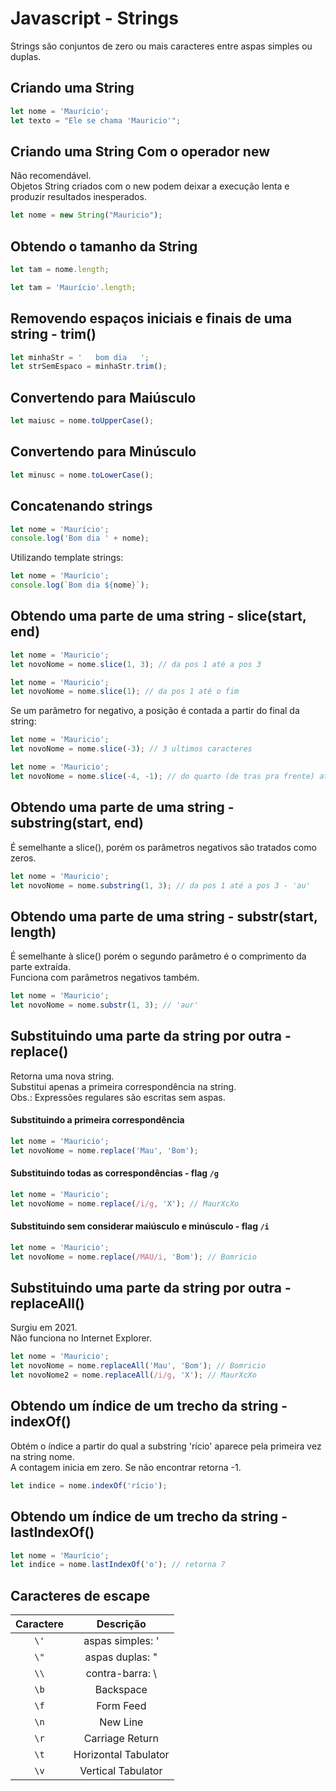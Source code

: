 # Javascript - Strings

Strings são conjuntos de zero ou mais caracteres entre aspas simples ou duplas.  

## Criando uma String

~~~javascript
let nome = 'Maurício';
let texto = "Ele se chama 'Mauricio'";
~~~

## Criando uma String Com o operador new 

Não recomendável.  
Objetos String criados com o new podem deixar a execução lenta e produzir resultados inesperados.  

~~~javascript
let nome = new String("Mauricio");
~~~

## Obtendo o tamanho da String

~~~javascript
let tam = nome.length;
~~~

~~~javascript
let tam = 'Maurício'.length;
~~~

## Removendo espaços iniciais e finais de uma string - trim()

~~~javascript
let minhaStr = '   bom dia   ';
let strSemEspaco = minhaStr.trim();
~~~

## Convertendo para Maiúsculo

~~~javascript
let maiusc = nome.toUpperCase();
~~~

## Convertendo para Minúsculo

~~~javascript
let minusc = nome.toLowerCase();
~~~

## Concatenando strings

~~~javascript
let nome = 'Maurício';
console.log('Bom dia ' + nome);
~~~

Utilizando template strings:

~~~javascript
let nome = 'Maurício';
console.log(`Bom dia ${nome}`);
~~~

## Obtendo uma parte de uma string - slice(start, end)

~~~javascript
let nome = 'Mauricio';
let novoNome = nome.slice(1, 3); // da pos 1 até a pos 3
~~~

~~~javascript
let nome = 'Mauricio';
let novoNome = nome.slice(1); // da pos 1 até o fim
~~~

Se um parâmetro for negativo, a posição é contada a partir do final da string:

~~~javascript
let nome = 'Mauricio';
let novoNome = nome.slice(-3); // 3 ultimos caracteres
~~~

~~~javascript
let nome = 'Mauricio';
let novoNome = nome.slice(-4, -1); // do quarto (de tras pra frente) até o penúltimo
~~~

## Obtendo uma parte de uma string - substring(start, end)

É semelhante a slice(), porém os parâmetros negativos são tratados como zeros.  

~~~javascript
let nome = 'Mauricio';
let novoNome = nome.substring(1, 3); // da pos 1 até a pos 3 - 'au'
~~~

## Obtendo uma parte de uma string - substr(start, length)

É semelhante à slice() porém o segundo parâmetro é o comprimento da parte extraída.  
Funciona com parâmetros negativos também.  

~~~javascript
let nome = 'Mauricio';
let novoNome = nome.substr(1, 3); // 'aur'
~~~

## Substituindo uma parte da string por outra - replace()

Retorna uma nova string.  
Substitui apenas a primeira correspondência na string.  
Obs.: Expressões regulares são escritas sem aspas.  

#### Substituindo a primeira correspondência

~~~javascript
let nome = 'Mauricio';
let novoNome = nome.replace('Mau', 'Bom');
~~~

#### Substituindo todas as correspondências - flag ```/g```

~~~javascript
let nome = 'Mauricio';
let novoNome = nome.replace(/i/g, 'X'); // MaurXcXo
~~~

#### Substituindo sem considerar maiúsculo e minúsculo - flag ```/i```

~~~javascript
let nome = 'Mauricio';
let novoNome = nome.replace(/MAU/i, 'Bom'); // Bomricio
~~~

## Substituindo uma parte da string por outra - replaceAll()

Surgiu em 2021.  
Não funciona no Internet Explorer.  

~~~javascript
let nome = 'Mauricio';
let novoNome = nome.replaceAll('Mau', 'Bom'); // Bomricio
let novoNome2 = nome.replaceAll(/i/g, 'X'); // MaurXcXo
~~~

## Obtendo um índice de um trecho da string - indexOf()

Obtém o índice a partir do qual a substring 'rício' aparece pela primeira vez na string nome.  
A contagem inicia em zero. Se não encontrar retorna -1.

~~~javascript
let indice = nome.indexOf('rício');
~~~

## Obtendo um índice de um trecho da string - lastIndexOf()

~~~javascript
let nome = 'Maurício';
let indice = nome.lastIndexOf('o'); // retorna 7
~~~

## Caracteres de escape

| Caractere | Descrição |
| :---:     | :---:     |
|```\'``` | aspas simples: \' |
|```\"``` | aspas duplas:  \" |
|```\\``` | contra-barra: \\ |
|```\b``` | Backspace |
|```\f``` | Form Feed |
|```\n``` | New Line |
|```\r``` | Carriage Return |
|```\t``` | Horizontal Tabulator |
|```\v``` | Vertical Tabulator |

